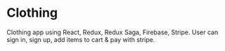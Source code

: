 # Clothing

Clothing app using React, Redux, Redux Saga, Firebase, Stripe. User can sign in, sign up, add items to cart & pay with stripe.
